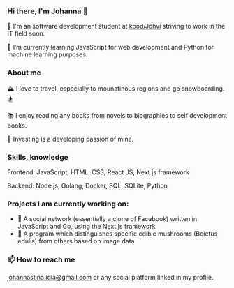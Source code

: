 ### Hi there, I'm Johanna 👋

💪 I'm an software development student at [kood/Jõhvi](https://kood.tech/) striving to work in the IT field soon.

🌱 I’m currently learning JavaScript for web development and Python for machine learning purposes.

### About me

🏔 I love to travel, especially to mounatinous regions and go snowboarding. 🏂

📚 I enjoy reading any books from novels to biographies to self development books.

🔎 Investing is a developing passion of mine.

### Skills, knowledge

Frontend: JavaScript, HTML, CSS, React JS, Next.js framework

Backend: Node.js, Golang, Docker, SQL, SQLite, Python

### Projects I am currently working on:
  - 💬 A social network (essentially a clone of Facebook) written in JavaScript and Go, using the Next.js framework
  - 🤖 A program which distinguishes specific edible mushrooms (Boletus edulis) from others based on image data

### 📫 How to reach me
johannastina.idla@gmail.com or any social platform linked in my profile.

